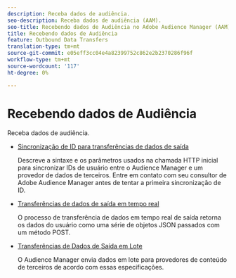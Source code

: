 ```yaml
---
description: Receba dados de audiência.
seo-description: Receba dados de audiência (AAM).
seo-title: Recebendo dados de Audiência no Adobe Audience Manager (AAM)
title: Recebendo dados de Audiência
feature: Outbound Data Transfers
translation-type: tm+mt
source-git-commit: e05eff3cc04e4a82399752c862e2b2370286f96f
workflow-type: tm+mt
source-wordcount: '117'
ht-degree: 0%

---
```



# Recebendo dados de Audiência

Receba dados de audiência.

* [Sincronização de ID para transferências de dados de saída](id-sync-outbound.md)

   Descreve a sintaxe e os parâmetros usados na chamada HTTP inicial para sincronizar IDs de usuário entre o Audience Manager e um provedor de dados de terceiros. Entre em contato com seu consultor de Adobe Audience Manager antes de tentar a primeira sincronização de ID.

* [Transferências de dados de saída em tempo real](real-time-outbound-transfers/real-time-outbound-transfers.md)

   O processo de transferência de dados em tempo real de saída retorna os dados do usuário como uma série de objetos JSON passados com um método POST.

* [Transferências de Dados de Saída em Lote](batch-outbound-transfers/batch-outbound-overview.md)

   O Audience Manager envia dados em lote para provedores de conteúdo de terceiros de acordo com essas especificações.
